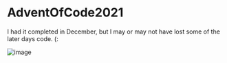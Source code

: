 # AdventOfCode2021

I had it completed in December, but I may or may not have lost some of the later days code. (:

![image](https://user-images.githubusercontent.com/58235524/166967706-a74f7b6d-bf65-4165-b79c-71e3d72c17f5.png)
